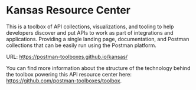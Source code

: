 # Kansas Resource Center
This is a toolbox of API collections, visualizations, and tooling to help developers discover and put APIs to work as part of integrations and applications. Providing a single landing page, documentation, and Postman collections that can be easily run using the Postman platform.

URL: https://postman-toolboxes.github.io/kansas/

You can find more information about the structure of the technology behind the toolbox powering this API resource center here: https://github.com/postman-toolboxes/toolbox.
